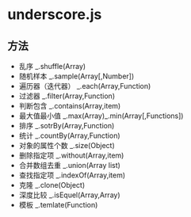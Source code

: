 # underscore.js

## 方法
- 乱序 _.shuffle(Array)
- 随机样本 _.sample(Array[,Number])
- 遍历器（迭代器） _.each(Array,Function)
- 过滤器 _.filter(Array,Function)
- 判断包含 _.contains(Array,item)
- 最大值最小值 _.max(Array)\_.min(Array[,Functions])
- 排序 _.sotrBy(Array,Function)
- 统计 _.countBy(Array,Function)
- 对象的属性个数 _.size(Object)
- 删除指定项 _.without(Array,item)
- 合并数组去重 _.union(Array list)
- 查找指定项 _.indexOf(Array,item)
- 克隆 _.clone(Object)
- 深度比较 _.isEquel(Array,Array)
- 模板 _.temlate(Function)